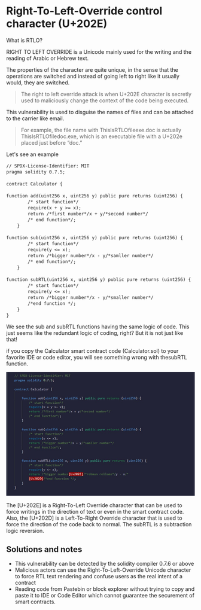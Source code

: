 # Right-To-Left-Override control character (U+202E)

What is RTLO?

RIGHT TO LEFT OVERRIDE is a Unicode mainly used for the writing and the reading of Arabic or Hebrew text. 

The properties of the character are quite unique, in the sense that the operations are switched and instead of going left to right like it usually would, they are switched.

> The right to left override attack is when U+202E character is secretly used to maliciously change the context of the code being executed.

This vulnerability is used to disguise the names of files and can be attached to the carrier like email.

> For example, the file name with ThisIsRTLOfileexe.doc is actually ThisIsRTLOfiledoc.exe, which is an executable file with a U+202e placed just before “doc.”

Let's see an example

    // SPDX-License-Identifier: MIT
    pragma solidity 0.7.5;

    contract Calculator {

    function add(uint256 x, uint256 y) public pure returns (uint256) {
            /* start function*/
            require(x + y >= x);
            return /*first number*/x + y/*second number*/
            /* end function*/;
        }

    function sub(uint256 x, uint256 y) public pure returns (uint256) {
            /* start function*/
            require(y <= x);
            return /*bigger number*/x - y/*samller number*/
            /* end function*/;
        }

    function subRTL(uint256 x, uint256 y) public pure returns (uint256) {
            /* start function*/
            require(y <= x);
            return /*bigger number‮/*rebmun rellams*/y - x/*
            ‭/*end function */;
        }
    }

We see the sub and subRTL functions having the same logic of code. This just seems like the redundant logic of coding, right? But it is not just like that!

if you copy the Calculator smart contract code (Calculator.sol) to your favorite IDE or code editor, you will see something wrong with thesubRTL function.

![Alt text](image/Right-To-Left-Override%20control%20character%20(U+202E)/remixCharactersCheck.png)

The [U+202E] is a Right-To-Left Override character that can be used to force writings in the direction of text or even in the smart contract code. Also, the [U+202D] is a Left-To-Right Override character that is used to force the direction of the code back to normal. The subRTL is a subtraction logic reversion.

Solutions and notes
-------------------

- This vulnerability can be detected by the solidity compiler 0.7.6 or above
- Malicious actors can use the Right-To-Left-Override Unicode character to force RTL text rendering and confuse users as the real intent of a contract
- Reading code from Pastebin or block explorer without trying to copy and paste it to IDE or Code Editor which cannot guarantee the securement of smart contracts.
